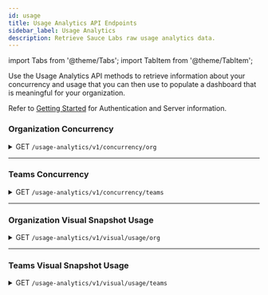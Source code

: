 ```yaml
---
id: usage
title: Usage Analytics API Endpoints
sidebar_label: Usage Analytics
description: Retrieve Sauce Labs raw usage analytics data.
---
```


import Tabs from '@theme/Tabs';
import TabItem from '@theme/TabItem';

Use the Usage Analytics API methods to retrieve information about your concurrency and usage that you can then use to populate a dashboard that is meaningful for your organization.

Refer to [Getting Started](/dev/api) for Authentication and Server information.

### Organization Concurrency

<details>
    <summary>
        <span className="api get">GET</span>
        <code>/usage-analytics/v1/concurrency/org</code>
    </summary>
<p/>
Return information about concurrency usage for organization:
<ul>
<li>maximum, minimum concurrency for given granularity (monthly, weekly, daily, hourly),</li>
<li>teams' share for the organization maximum concurrency for given granularity (in percentage),</li>
<li>current limits.</li>
</ul>
Concurrency data is broken down by resource types for:
<ul>
    <li>
        Virtual Cloud:
            <ul>
                <li>virtual machines,</li>
                <li>mac virtual machines,</li>
                <li>mac arm virtual machines,</li>
                <li>total virtial machines, combining all resource types.</li>
            </ul>
    </li>
    <li>
        Real Device Cloud:
            <ul>
                <li>private devices,</li>
                <li>public devices,</li>
                <li>total virtial machines, combining all resource types.</li>
            </ul>
    </li>
</ul>

#### Parameters

:::note
This call requires <code>org_id</code> parameter.
:::

<table id="table-api">
  <tbody>
    <tr>
     <td><code>org_id</code></td>
       <td><p><small>| QUERY| REQUIRED | STRING |</small></p><p>Return results only for the specified <code>org_id</code>.</p></td>
    </tr>
  </tbody>
  <tbody>
    <tr>
     <td><code>source</code></td>
    <td>
        <p><small>| QUERY | OPTIONAL | ARRAY |</small></p>
        <p>Return results only for tests run in virtual device cloud or real device cloud. Supported values are:</p>
        <p>
     <ul>
      <li><code>rdc</code> - Real Device Cloud</li>
      <li><code>vdc</code> - Virtual Device Cloud</li>
    </ul>
    </p>
        Default value is: <code>vdc</code>
    </td>
    </tr>
  </tbody>
    <tbody>
    <tr>
        <td><code>granularity</code></td>
        <td>
            <p><small>| QUERY | OPTIONAL | STRING |</small></p><p>Return results grouped by given granularity:</p>
            <p>
                <ul>
                    <li><code>hourly</code></li>
                    <li><code>weekly</code></li>
                    <li><code>daily</code></li>
                    <li><code>monthly</code></li>
                </ul>
            </p>
            Default value is: <code>daily</code>
        </td>
    </tr>
    </tbody>
    <tbody>
    <tr>
        <td><code>resource_type</code></td>
        <td>
            <p><small>| QUERY | OPTIONAL | STRING |</small></p>
            <p>Return results only for given resource type</p>
            <p/>
            For the Virtual Could tests:
            <ul>
                <li><code>virtual_machine</code></li>
                <li><code>mac_virtual_machine</code></li>
                <li><code>mac_arm_virtual_machine</code></li>
                <li><code>total_virtual_machine</code></li>
            </ul>
            For the Real Devices Could tests:
            <ul>
                <li><code>private_real_device</code></li>
                <li><code>public_real_device</code></li>
                <li><code>total_real_device</code></li>
            </ul>
        </td>
    </tr>
    </tbody>
  <tbody>
    <tr>
     <td><code>start_date</code></td>
       <td><p><small>| QUERY | DATE |</small></p><p>The starting date of the period during which the test runs executed, in <code>YYYY-MM-DDTHH:mm:ssZ</code> (UTC) format.</p></td>
    </tr>
  </tbody>
  <tbody>
    <tr>
     <td><code>end_date</code></td>
       <td><p><small>| QUERY | DATE |</small></p><p>The ending date of the period during which the test runs executed, in <code>YYYY-MM-DDTHH:mm:ssZ</code> (UTC) format.</p></td>
    </tr>
  </tbody>
</table>

<Tabs
groupId="dc-url"
defaultValue="us"
values={[
{label: 'United States', value: 'us'},
{label: 'Europe', value: 'eu'},
]}>

<TabItem value="us">

```jsx title="Sample Request"
curl -u "$SAUCE_USERNAME:$SAUCE_ACCESS_KEY" --location \
--request GET "https://api.us-west-1.saucelabs.com/usage-analytics/v1/concurrency/org?org_id=<org_id>" | json_pp
```

</TabItem>
<TabItem value="eu">

```jsx title="Sample Request"
curl -u "$SAUCE_USERNAME:$SAUCE_ACCESS_KEY" --location \
--request GET "https://api.eu-central-1.saucelabs.com/usage-analytics/v1/concurrency/org?org_id=<org_id>" | json_pp
```

</TabItem>
</Tabs>

#### Responses

<table id="table-api">
<tbody>
  <tr>
    <td><code>200</code></td>
    <td colSpan='2'>Success.</td>
  </tr>
</tbody>
<tbody>
  <tr>
    <td><code>422</code></td>
    <td colSpan='2'>Validation Error.</td>
  </tr>
</tbody>
</table>

```jsx title="Sample Response"
{
  "by_org": {
    "org_id": "string",
    "data": [
      {
        "time": "string",
        "values": [
          {
            "resource_type": "virtual_machine",
            "concurrency": {
              "max": 0,
              "min": 0,
              "max_org_concurrency_team_share": [
                {
                  "team_id": "string",
                  "pct": 0,
                  "avg_concurrency": 0
                }
              ]
            },
            "limits": {
              "total": 0,
              "resource": 0,
              "total_original": 0,
              "resource_original": 0
            }
          }
        ]
      }
    ]
  }
}
```

</details>

---

### Teams Concurrency

<details>
    <summary>
        <span className="api get">GET</span>
        <code>/usage-analytics/v1/concurrency/teams</code>
    </summary>
<p/>
Return information about concurrency usage for teams:
<ul>
<li>maximum, minimum concurrency for given granularity (monthly, weekly, daily, hourly),</li>
<li>current limits.</li>
</ul>
Concurrency data is broken down by resource types for:
<ul>
    <li>
        Virtual Cloud:
            <ul>
                <li>virtual machines,</li>
                <li>mac virtual machines,</li>
                <li>mac arm virtual machines,</li>
                <li>total virtial machines, combining all resource types.</li>
            </ul>
    </li>
    <li>
        Real Device Cloud:
            <ul>
                <li>private devices,</li>
                <li>public devices,</li>
                <li>total virtial machines, combining all resource types.</li>
            </ul>
    </li>
</ul>

#### Parameters

:::note
This call requires <code>org_id</code> and <code>team_id</code> parameters.
:::

<table id="table-api">
  <tbody>
    <tr>
     <td><code>org_id</code></td>
       <td><p><small>| QUERY| REQUIRED | STRING |</small></p><p>Return results only for the specified <code>org_id</code>.</p></td>
    </tr>
  </tbody>
  <tbody>
    <tr>
     <td><code>team_id</code></td>
       <td><p><small>| QUERY| REQUIRED | STRING |</small></p><p>Return results only for the specified <code>team_id</code>.</p></td>
    </tr>
  </tbody>
  <tbody>
    <tr>
     <td><code>source</code></td>
    <td>
        <p><small>| QUERY | OPTIONAL | ARRAY |</small></p>
        <p>Return results only for tests run in virtual device cloud or real device cloud. Supported values are:</p>
        <p>
         <ul>
          <li><code>rdc</code> - Real Device Cloud</li>
          <li><code>vdc</code> - Virtual Device Cloud</li>
        </ul>
        </p>
        Default value is: <code>vdc</code>
    </td>
    </tr>
  </tbody>
    <tbody>
    <tr>
        <td><code>granularity</code></td>
        <td>
            <p><small>| QUERY | OPTIONAL | STRING |</small></p><p>Return results grouped by given granularity:</p>
            <p>
                <ul>
                    <li><code>hourly</code></li>
                    <li><code>weekly</code></li>
                    <li><code>daily</code></li>
                    <li><code>monthly</code></li>
                </ul>
            </p>
            Default value is: <code>daily</code>
        </td>
    </tr>
    </tbody>
    <tbody>
    <tr>
        <td><code>resource_type</code></td>
        <td>
            <p><small>| QUERY | OPTIONAL | STRING |</small></p><p>Return results only for given resource type</p>
            <p/>
            For the Virtual Could tests:
            <ul>
                <li><code>virtual_machine</code></li>
                <li><code>mac_virtual_machine</code></li>
                <li><code>mac_arm_virtual_machine</code></li>
                <li><code>total_virtual_machine</code></li>
            </ul>
            For the Real Devices Could tests:
            <ul>
                <li><code>private_real_device</code></li>
                <li><code>public_real_device</code></li>
                <li><code>total_real_device</code></li>
            </ul>
        </td>
    </tr>
    </tbody>
  <tbody>
    <tr>
     <td><code>start_date</code></td>
       <td><p><small>| QUERY | DATE |</small></p><p>The starting date of the period during which the test runs executed, in <code>YYYY-MM-DDTHH:mm:ssZ</code> (UTC) format.</p></td>
    </tr>
  </tbody>
  <tbody>
    <tr>
     <td><code>end_date</code></td>
       <td><p><small>| QUERY | DATE |</small></p><p>The ending date of the period during which the test runs executed, in <code>YYYY-MM-DDTHH:mm:ssZ</code> (UTC) format.</p></td>
    </tr>
  </tbody>
</table>

<Tabs
groupId="dc-url"
defaultValue="us"
values={[
{label: 'United States', value: 'us'},
{label: 'Europe', value: 'eu'},
]}>

<TabItem value="us">

```jsx title="Sample Request"
curl -u "$SAUCE_USERNAME:$SAUCE_ACCESS_KEY" --location \
--request GET "https://api.us-west-1.saucelabs.com/usage-analytics/v1/concurrency/teams?org_id=<org_id>" | json_pp
```

</TabItem>
<TabItem value="eu">

```jsx title="Sample Request"
curl -u "$SAUCE_USERNAME:$SAUCE_ACCESS_KEY" --location \
--request GET "https://api.eu-central-1.saucelabs.com/usage-analytics/v1/concurrency/teams?org_id=<org_id>" | json_pp
```

</TabItem>
</Tabs>

#### Responses

<table id="table-api">
<tbody>
  <tr>
    <td><code>200</code></td>
    <td colSpan='2'>Success.</td>
  </tr>
</tbody>
<tbody>
  <tr>
    <td><code>422</code></td>
    <td colSpan='2'>Validation Error.</td>
  </tr>
</tbody>
</table>

```jsx title="Sample Response"
{
  "by_team": [
    {
      "team_id": "string",
      "data": [
        {
          "time": "string",
          "values": [
            {
              "resource_type": "virtual_machine",
              "concurrency": {
                "max": 0,
                "min": 0,
                "max_org_concurrency_team_share": [
                  {
                    "team_id": "string",
                    "pct": 0,
                    "avg_concurrency": 0
                  }
                ]
              },
              "limits": {
                "total": 0,
                "resource": 0,
                "total_original": 0,
                "resource_original": 0
              }
            }
          ]
        }
      ]
    }
  ]
}
```
</details>

---

### Organization Visual Snapshot Usage

<details>
    <summary>
        <span className="api get">GET</span>
        <code>/usage-analytics/v1/visual/usage/org</code>
    </summary>
<p/>
Return information about visual snapshot usage for organization:
<ul>
<li>visual snapshot usage by daily granularity</li>
</ul>

#### Parameters

:::note
This call requires <code>org_id</code>, <code>start_date</code>, and <code>end_date</code> parameters.
:::

<table id="table-api">
  <tbody>
    <tr>
     <td><code>org_id</code></td>
       <td><p><small>| QUERY | REQUIRED | STRING |</small></p><p>Return results only for the specified <code>org_id</code>.</p></td>
    </tr>
  </tbody>
 <tbody>
    <tr>
     <td><code>start_date</code></td>
       <td><p><small>| QUERY | REQUIRED | DATE | </small></p><p>The starting date of the period during which the visual snapshots were consumed, in <code>YYYY-MM-DDTHH:mm:ssZ</code> (UTC) format.</p></td>
    </tr>
  </tbody>
  <tbody>
    <tr>
     <td><code>end_date</code></td>
       <td><p><small>| QUERY | REQUIRED | DATE | </small></p><p>The ending date of the period during which the visual snapshots were consumed, in <code>YYYY-MM-DDTHH:mm:ssZ</code> (UTC) format.</p></td>
    </tr>
  </tbody>
    <tbody>
    <tr>
        <td><code>granularity</code></td>
        <td>
            <p><small>| QUERY | OPTIONAL | STRING |</small></p><p>Return results grouped by given granularity:</p>
            <p>
                <ul>
                    <li><code>daily</code></li>
                </ul>
            </p>
            Default value is: <code>daily</code>
        </td>
    </tr>
    </tbody>
</table>

<Tabs
groupId="dc-url"
defaultValue="us"
values={[
{label: 'United States', value: 'us'},
{label: 'Europe', value: 'eu'},
]}>

<TabItem value="us">

```jsx title="Sample Request"
curl -u "$SAUCE_USERNAME:$SAUCE_ACCESS_KEY" --location \
--request GET "https://api.us-west-1.saucelabs.com/usage-analytics/v1/visual/org?org_id=<org_id>&start_date=<start_date>&end_date=<end_date>" | json_pp
```

</TabItem>
<TabItem value="eu">

```jsx title="Sample Request"
curl -u "$SAUCE_USERNAME:$SAUCE_ACCESS_KEY" --location \
--request GET "https://api.eu-central-1.saucelabs.com/usage-analytics/v1/visual/org?org_id=<org_id>&start_date=<start_date>&end_date=<end_date>" | json_pp
```

</TabItem>
</Tabs>

#### Responses

<table id="table-api">
<tbody>
  <tr>
    <td><code>200</code></td>
    <td colSpan='2'>Success.</td>
  </tr>
</tbody>
<tbody>
  <tr>
    <td><code>422</code></td>
    <td colSpan='2'>Validation Error.</td>
  </tr>
</tbody>
</table>

```jsx title="Sample Response"
{
  "by_org": {
    "org_id": "string",
    "data": [
      {
        "time": "string",
        "usage": 0
      }
    ]
  },
  "by_team": [
    {
      "team_id": "string",
      "data": [
        {
          "time": "string",
          "usage": 0
        }
      ]
    }
  ]
}
```

</details>

---

### Teams Visual Snapshot Usage

<details>
    <summary>
        <span className="api get">GET</span>
        <code>/usage-analytics/v1/visual/usage/teams</code>
    </summary>
<p/>
Return information about visual snapshot usage for teams:
<ul>
<li>visual snapshot usage by daily granularity</li>
</ul>

#### Parameters

:::note
This call requires <code>org_id</code>, <code>team_id</code>, <code>start_date</code>, and <code>end_date</code> parameters.
:::

<table id="table-api">
  <tbody>
    <tr>
     <td><code>org_id</code></td>
       <td><p><small>| QUERY | REQUIRED | STRING |</small></p><p>Return results only for the specified <code>org_id</code>.</p></td>
    </tr>
  </tbody>
<tbody>
    <tr>
     <td><code>team_id</code></td>
       <td><p><small>| QUERY | REQUIRED | STRING |</small></p><p>Return results only for the specified <code>team_id</code>.</p></td>
    </tr>
  </tbody>
 <tbody>
    <tr>
     <td><code>start_date</code></td>
       <td><p><small>| QUERY | REQUIRED | DATE | </small></p><p>The starting date of the period during which the visual snapshots were consumed, in <code>YYYY-MM-DDTHH:mm:ssZ</code> (UTC) format.</p></td>
    </tr>
  </tbody>
  <tbody>
    <tr>
     <td><code>end_date</code></td>
       <td><p><small>| QUERY | REQUIRED | DATE | </small></p><p>The ending date of the period during which the visual snapshots were consumed, in <code>YYYY-MM-DDTHH:mm:ssZ</code> (UTC) format.</p></td>
    </tr>
  </tbody>
    <tbody>
    <tr>
        <td><code>granularity</code></td>
        <td>
            <p><small>| QUERY | OPTIONAL | STRING |</small></p><p>Return results grouped by given granularity:</p>
            <p>
                <ul>
                    <li><code>daily</code></li>
                </ul>
            </p>
            Default value is: <code>daily</code>
        </td>
    </tr>
    </tbody>
</table>

<Tabs
groupId="dc-url"
defaultValue="us"
values={[
{label: 'United States', value: 'us'},
{label: 'Europe', value: 'eu'},
]}>

<TabItem value="us">

```jsx title="Sample Request"
curl -u "$SAUCE_USERNAME:$SAUCE_ACCESS_KEY" --location \
--request GET "https://api.us-west-1.saucelabs.com/usage-analytics/v1/visual/org?org_id=<org_id>&team_id=<team_id>&start_date=<start_date>&end_date=<end_date>" | json_pp
```

</TabItem>
<TabItem value="eu">

```jsx title="Sample Request"
curl -u "$SAUCE_USERNAME:$SAUCE_ACCESS_KEY" --location \
--request GET "https://api.eu-central-1.saucelabs.com/usage-analytics/v1/visual/org?org_id=<org_id>&team_id=<team_id>&start_date=<start_date>&end_date=<end_date>" | json_pp
```

</TabItem>
</Tabs>

#### Responses

<table id="table-api">
<tbody>
  <tr>
    <td><code>200</code></td>
    <td colSpan='2'>Success.</td>
  </tr>
</tbody>
<tbody>
  <tr>
    <td><code>422</code></td>
    <td colSpan='2'>Validation Error.</td>
  </tr>
</tbody>
</table>

```jsx title="Sample Response"
{
  "by_team": [
    {
      "team_id": "string",
      "data": [
        {
          "time": "string",
          "usage": 0
        }
      ]
    }
  ]
}

```

</details>
